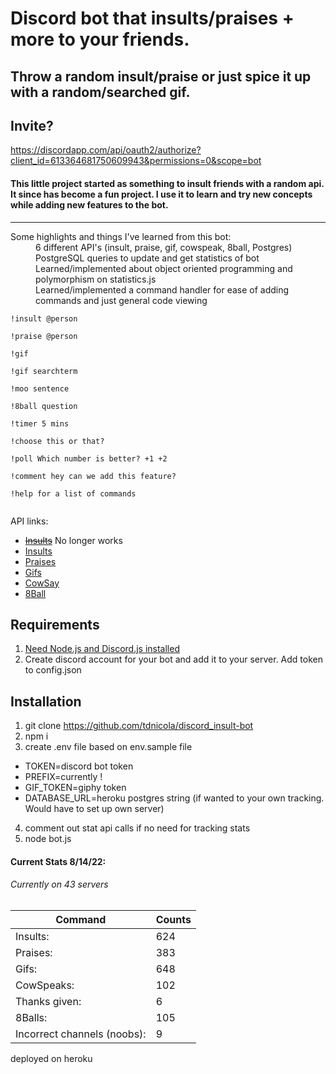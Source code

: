 # Discord bot that insults/praises + more to your friends.

## Throw a random insult/praise or just spice it up with a random/searched gif.

## Invite?

https://discordapp.com/api/oauth2/authorize?client_id=613364681750609943&permissions=0&scope=bot

#### This little project started as something to insult friends with a random api. It since has become a fun project. I use it to learn and try new concepts while adding new features to the bot.

---

<dl>
  <dt>Some highlights and things I've learned from this bot:</dt>

  <dd>6 different API's (insult, praise, gif, cowspeak, 8ball, Postgres)</dd>
  <dd>PostgreSQL queries to update and get statistics of bot</dd>
  <dd>Learned/implemented about object oriented programming and polymorphism on statistics.js</dd>
  <dd>Learned/implemented a command handler for ease of adding commands and just general code viewing</dd>
</dl>

```
!insult @person

!praise @person

!gif

!gif searchterm

!moo sentence

!8ball question

!timer 5 mins

!choose this or that?

!poll Which number is better? +1 +2

!comment hey can we add this feature?

!help for a list of commands


```

API links:

-   ~~[Insults](https://rapidapi.com/Lakerolmaker/api/insult-generator/endpoints)~~ No longer works
-   [Insults](https://insult.mattbas.org/api/insult)
-   [Praises](https://complimentr.com/api)
-   [Gifs](https://api.giphy.com/v1/gifs/random)
-   [CowSay](http://cowsay.morecode.org/)
-   [8Ball](https://8ball.delegator.com/)

## Requirements

1. [Need Node.js and Discord.js installed](https://discordjs.guide/preparations/#installing-node-js)
2. Create discord account for your bot and add it to your server. Add token to config.json

## Installation

1. git clone https://github.com/tdnicola/discord_insult-bot
2. npm i
3. create .env file based on env.sample file

-   TOKEN=discord bot token
-   PREFIX=currently !
-   GIF_TOKEN=giphy token
-   DATABASE_URL=heroku postgres string (if wanted to your own tracking. Would have to set up own server)

4. comment out stat api calls if no need for tracking stats
5. node bot.js

#### Current Stats 8/14/22:

###### Currently on 43 servers

| Command                     | Counts |
| --------------------------- | ------ |
| Insults:                    | 624    |
| Praises:                    | 383    |
| Gifs:                       | 648    |
| CowSpeaks:                  | 102    |
| Thanks given:               | 6      |
| 8Balls:                     | 105    |
| Incorrect channels (noobs): | 9      |

deployed on heroku
